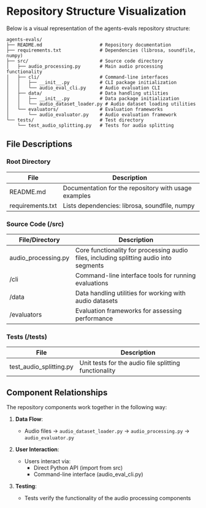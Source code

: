 # Repository Structure Visualization

Below is a visual representation of the agents-evals repository structure:

```
agents-evals/
├── README.md                     # Repository documentation
├── requirements.txt              # Dependencies (librosa, soundfile, numpy)
├── src/                          # Source code directory
│   ├── audio_processing.py       # Main audio processing functionality
│   ├── cli/                      # Command-line interfaces
│   │   ├── __init__.py           # CLI package initialization
│   │   └── audio_eval_cli.py     # Audio evaluation CLI
│   ├── data/                     # Data handling utilities
│   │   ├── __init__.py           # Data package initialization
│   │   └── audio_dataset_loader.py # Audio dataset loading utilities
│   └── evaluators/               # Evaluation frameworks
│       └── audio_evaluator.py    # Audio evaluation framework
└── tests/                        # Test directory
    └── test_audio_splitting.py   # Tests for audio splitting
```

## File Descriptions

### Root Directory

| File | Description |
|------|-------------|
| README.md | Documentation for the repository with usage examples |
| requirements.txt | Lists dependencies: librosa, soundfile, numpy |

### Source Code (/src)

| File/Directory | Description |
|----------------|-------------|
| audio_processing.py | Core functionality for processing audio files, including splitting audio into segments |
| /cli | Command-line interface tools for running evaluations |
| /data | Data handling utilities for working with audio datasets |
| /evaluators | Evaluation frameworks for assessing performance |

### Tests (/tests)

| File | Description |
|------|-------------|
| test_audio_splitting.py | Unit tests for the audio file splitting functionality |

## Component Relationships

The repository components work together in the following way:

1. **Data Flow**:
   - Audio files → `audio_dataset_loader.py` → `audio_processing.py` → `audio_evaluator.py`

2. **User Interaction**:
   - Users interact via:
     - Direct Python API (import from src)
     - Command-line interface (audio_eval_cli.py)

3. **Testing**:
   - Tests verify the functionality of the audio processing components